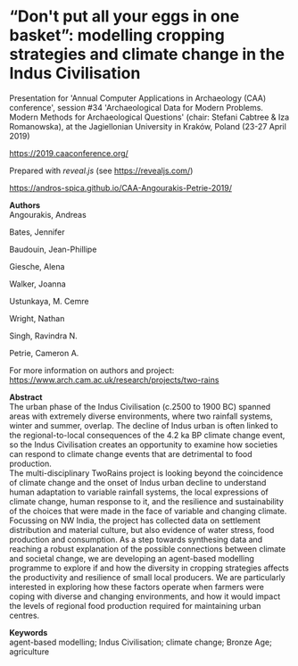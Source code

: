 # “Don't put all your eggs in one basket”: modelling cropping strategies and climate change in the Indus Civilisation
Presentation for 'Annual Computer Applications in Archaeology (CAA) conference', session #34 'Archaeological Data for Modern Problems. Modern Methods for Archaeological Questions' (chair: Stefani Cabtree & Iza Romanowska), at the Jagiellonian University in Kraków, Poland (23-27 April 2019)

https://2019.caaconference.org/

Prepared with *reveal.js* (see https://revealjs.com/)

https://andros-spica.github.io/CAA-Angourakis-Petrie-2019/

**Authors**  
Angourakis, Andreas

Bates, Jennifer

Baudouin, Jean-Phillipe

Giesche, Alena

Walker, Joanna

Ustunkaya, M. Cemre 

Wright, Nathan

Singh, Ravindra N. 

Petrie, Cameron A.

For more information on authors and project: https://www.arch.cam.ac.uk/research/projects/two-rains

**Abstract**  
The urban phase of the Indus Civilisation (c.2500 to 1900 BC) spanned areas with extremely diverse environments, where two rainfall systems, winter and summer, overlap. The decline of Indus urban is often linked to the regional-to-local consequences of the 4.2 ka BP climate change event, so the Indus Civilisation creates an opportunity to examine how societies can respond to climate change events that are detrimental to food production.  
The multi-disciplinary TwoRains project is looking beyond the coincidence of climate change and the onset of Indus urban decline to understand human adaptation to variable rainfall systems, the local expressions of climate change, human response to it, and the resilience and sustainability of the choices that were made in the face of variable and changing climate. Focussing on NW India, the project has collected data on settlement distribution and material culture, but also evidence of water stress, food production and consumption. As a step towards synthesing data and reaching a robust explanation of the possible connections between climate and societal change, we are developing an agent-based modelling programme to explore if and how the diversity in cropping strategies affects the productivity and resilience of small local producers. We are particularly interested in exploring how these factors operate when farmers were coping with diverse and changing environments, and how it would impact the levels of regional food production required for maintaining urban centres.  

**Keywords**  
agent-based modelling; Indus Civilisation; climate change; Bronze Age; agriculture
